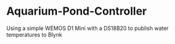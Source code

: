# Aquarium-Pond-Controller
Using a simple WEMOS D1 Mini with a DS18B20 to publish water temperatures to Blynk

